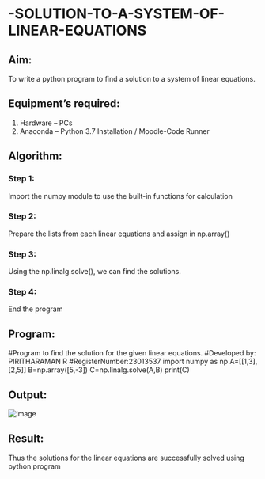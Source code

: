 # -SOLUTION-TO-A-SYSTEM-OF-LINEAR-EQUATIONS
## Aim:
To write a python program to find a solution to a system of linear equations.
## Equipment’s required:
1. 	Hardware – PCs
2. 	Anaconda – Python 3.7 Installation / Moodle-Code Runner
## Algorithm:
### Step 1: 
Import the numpy module to use the built-in functions for calculation
### Step 2: 
Prepare the lists from each linear equations and assign in np.array()
### Step 3: 
Using the np.linalg.solve(), we can find the solutions.
### Step 4: 
End the program
## Program:
#Program to find the solution for the given linear equations.
#Developed by: PIRITHARAMAN R
#RegisterNumber:23013537
import numpy as np
A=[[1,3],[2,5]]
B=np.array([5,-3])
C=np.linalg.solve(A,B)
print(C)

## Output:
![image](https://github.com/ramanpiritha/-SOLUTION-TO-A-SYSTEM-OF-LINEAR-EQUATIONS/assets/147084116/c5588a0f-e172-4773-a23a-a35d9f4bf9bf)

## Result: 
Thus the solutions for the linear equations are successfully solved using python program

